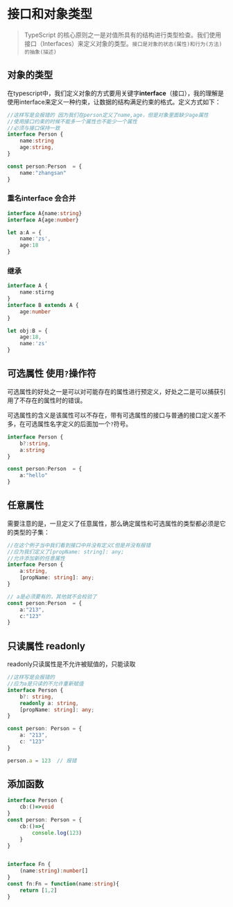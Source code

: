 # 接口和对象类型
> TypeScript 的核心原则之一是对值所具有的结构进行类型检查。我们使用接口（Interfaces）来定义对象的类型。`接口是对象的状态(属性)和行为(方法)的抽象(描述)`


## 对象的类型
在typescript中，我们定义对象的方式要用关键字**interface**（接口），我的理解是使用interface来定义一种约束，让数据的结构满足约束的格式。定义方式如下：
```ts
//这样写是会报错的 因为我们在person定义了name,age，但是对象里面缺少age属性
//使用接口约束的时候不能多一个属性也不能少一个属性
//必须与接口保持一致
interface Person {
    name:string
    age:string,
}

const person:Person  = {
    name:"zhangsan"
}
```

### 重名interface 会合并
```ts
interface A{name:string}
interface A{age:number}

let a:A = {
    name:'zs',
    age:18
}
```

### 继承
```ts
interface A {
    name:stirng
}
interface B extends A {
    age:number
}

let obj:B = {
    age:18,
    name:'zs'
}

```

## 可选属性 使用`?`操作符
可选属性的好处之一是可以对可能存在的属性进行预定义，好处之二是可以捕获引用了不存在的属性时的错误。

可选属性的含义是该属性可以不存在，带有可选属性的接口与普通的接口定义差不多，在可选属性名字定义的后面加一个`?`符号。
```ts
interface Person {
    b?:string,
    a:string
}

const person:Person  = {
    a:"hello"
}
```

## 任意属性
需要注意的是，一旦定义了任意属性，那么确定属性和可选属性的类型都必须是它的类型的子集：
```ts
//在这个例子当中我们看到接口中并没有定义C但是并没有报错
//应为我们定义了[propName: string]: any;
//允许添加新的任意属性
interface Person {
    a:string,
    [propName: string]: any;
}

// a是必须要有的，其他就不会校验了
const person:Person  = {
    a:"213",
    c:"123"
}
```

## 只读属性 readonly
readonly只读属性是不允许被赋值的，只能读取
```ts
//这样写是会报错的
//应为a是只读的不允许重新赋值
interface Person {
    b?: string,
    readonly a: string,
    [propName: string]: any;
}

const person: Person = {
    a: "213",
    c: "123"
}

person.a = 123  // 报错
```

## 添加函数
```ts
interface Person {
    cb:()=>void
}
const person: Person = {
    cb:()=>{
        console.log(123)
    }
}


interface Fn {
    (name:string):number[]
}
const fn:Fn = function(name:string){
    return [1,2]
}
```

